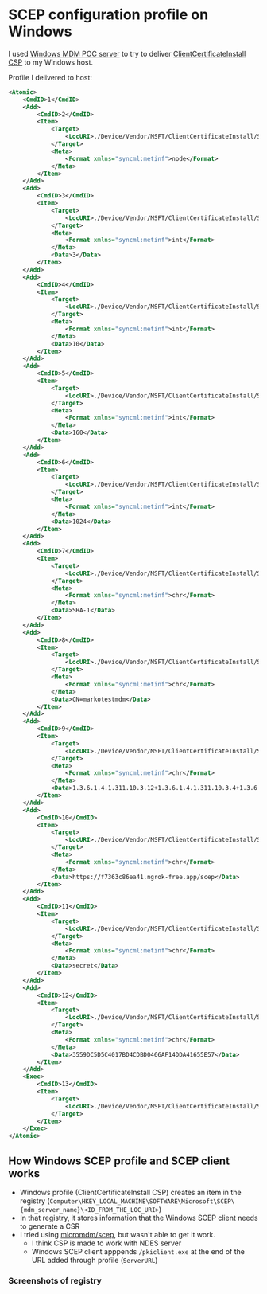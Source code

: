 # SCEP configuration profile on Windows

I used [Windows MDM POC server](https://github.com/fleetdm/fleet/tree/main/tools/mdm/windows/poc-mdm-server) to try to deliver [ClientCertificateInstall CSP](https://learn.microsoft.com/en-us/windows/client-management/mdm/clientcertificateinstall-csp) to my Windows host.

Profile I delivered to host:

```xml
<Atomic>
	<CmdID>1</CmdID>
	<Add>
		<CmdID>2</CmdID>
		<Item>
			<Target>
				<LocURI>./Device/Vendor/MSFT/ClientCertificateInstall/SCEP/060358dc442f</LocURI>
			</Target>
			<Meta>
				<Format xmlns="syncml:metinf">node</Format>
			</Meta>
		</Item>
	</Add>
	<Add>
		<CmdID>3</CmdID>
		<Item>
			<Target>
				<LocURI>./Device/Vendor/MSFT/ClientCertificateInstall/SCEP/060358dc442f/Install/RetryCount</LocURI>
			</Target>
			<Meta>
				<Format xmlns="syncml:metinf">int</Format>
			</Meta>
			<Data>3</Data>
		</Item>
	</Add>
	<Add>
		<CmdID>4</CmdID>
		<Item>
			<Target>
				<LocURI>./Device/Vendor/MSFT/ClientCertificateInstall/SCEP/060358dc442f/Install/RetryDelay</LocURI>
			</Target>
			<Meta>
				<Format xmlns="syncml:metinf">int</Format>
			</Meta>
			<Data>10</Data>
		</Item>
	</Add>
	<Add>
		<CmdID>5</CmdID>
		<Item>
			<Target>
				<LocURI>./Device/Vendor/MSFT/ClientCertificateInstall/SCEP/060358dc442f/Install/KeyUsage</LocURI>
			</Target>
			<Meta>
				<Format xmlns="syncml:metinf">int</Format>
			</Meta>
			<Data>160</Data>
		</Item>
	</Add>
	<Add>
		<CmdID>6</CmdID>
		<Item>
			<Target>
				<LocURI>./Device/Vendor/MSFT/ClientCertificateInstall/SCEP/060358dc442f/Install/KeyLength</LocURI>
			</Target>
			<Meta>
				<Format xmlns="syncml:metinf">int</Format>
			</Meta>
			<Data>1024</Data>
		</Item>
	</Add>
	<Add>
		<CmdID>7</CmdID>
		<Item>
			<Target>
				<LocURI>./Device/Vendor/MSFT/ClientCertificateInstall/SCEP/060358dc442f/Install/HashAlgorithm</LocURI>
			</Target>
			<Meta>
				<Format xmlns="syncml:metinf">chr</Format>
			</Meta>
			<Data>SHA-1</Data>
		</Item>
	</Add>
	<Add>
		<CmdID>8</CmdID>
		<Item>
			<Target>
				<LocURI>./Device/Vendor/MSFT/ClientCertificateInstall/SCEP/060358dc442f/Install/SubjectName</LocURI>
			</Target>
			<Meta>
				<Format xmlns="syncml:metinf">chr</Format>
			</Meta>
			<Data>CN=markotestmdm</Data>
		</Item>
	</Add>
	<Add>
		<CmdID>9</CmdID>
		<Item>
			<Target>
				<LocURI>./Device/Vendor/MSFT/ClientCertificateInstall/SCEP/060358dc442f/Install/EKUMapping</LocURI>
			</Target>
			<Meta>
				<Format xmlns="syncml:metinf">chr</Format>
			</Meta>
			<Data>1.3.6.1.4.1.311.10.3.12+1.3.6.1.4.1.311.10.3.4+1.3.6.1.4.1.311.20.2.2+1.3.6.1.5.5.7.3.2</Data>
		</Item>
	</Add>
	<Add>
		<CmdID>10</CmdID>
		<Item>
			<Target>
				<LocURI>./Device/Vendor/MSFT/ClientCertificateInstall/SCEP/060358dc442f/Install/ServerURL</LocURI>
			</Target>
			<Meta>
				<Format xmlns="syncml:metinf">chr</Format>
			</Meta>
			<Data>https://f7363c86ea41.ngrok-free.app/scep</Data>
		</Item>
	</Add>
	<Add>
		<CmdID>11</CmdID>
		<Item>
			<Target>
				<LocURI>./Device/Vendor/MSFT/ClientCertificateInstall/SCEP/060358dc442f/Install/Challenge</LocURI>
			</Target>
			<Meta>
				<Format xmlns="syncml:metinf">chr</Format>
			</Meta>
			<Data>secret</Data>
		</Item>
	</Add>
	<Add>
		<CmdID>12</CmdID>
		<Item>
			<Target>
				<LocURI>./Device/Vendor/MSFT/ClientCertificateInstall/SCEP/060358dc442f/Install/CAThumbprint</LocURI>
			</Target>
			<Meta>
				<Format xmlns="syncml:metinf">chr</Format>
			</Meta>
			<Data>3559DC5D5C4017BD4CDBD0466AF14DDA41655E57</Data>
		</Item>
	</Add>
	<Exec>
		<CmdID>13</CmdID>
		<Item>
			<Target>
				<LocURI>./Device/Vendor/MSFT/ClientCertificateInstall/SCEP/060358dc442f/Install/Enroll</LocURI>
			</Target>
		</Item>
	</Exec>
</Atomic>
```

## How Windows SCEP profile and SCEP client works

- Windows profile (ClientCertificateInstall CSP) creates an item in the registry (`Computer\HKEY_LOCAL_MACHINE\SOFTWARE\Microsoft\SCEP\{mdm_server_name}\<ID_FROM_THE_LOC_URI>`)
- In that registry, it stores information that the Windows SCEP client needs to generate a CSR
- I tried using [micromdm/scep](https://github.com/micromdm/scep), but wasn't able to get it work.
  - I think CSP is made to work with NDES server
  - Windows SCEP client apppends `/pkiclient.exe` at the end of the URL added through profile (`ServerURL`)
 
### Screenshots of registry




